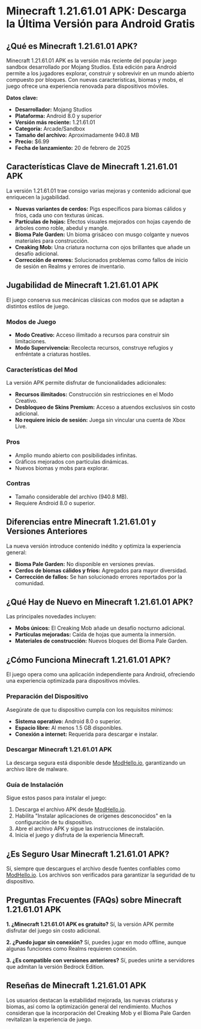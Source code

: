 # Minecraft 1.21.61.01 APK: Descarga la Última Versión para Android Gratis

## ¿Qué es Minecraft 1.21.61.01 APK?
Minecraft 1.21.61.01 APK es la versión más reciente del popular juego sandbox desarrollado por Mojang Studios. Esta edición para Android permite a los jugadores explorar, construir y sobrevivir en un mundo abierto compuesto por bloques. Con nuevas características, biomas y mobs, el juego ofrece una experiencia renovada para dispositivos móviles.

**Datos clave:**
- **Desarrollador:** Mojang Studios
- **Plataforma:** Android 8.0 y superior
- **Versión más reciente:** 1.21.61.01
- **Categoría:** Arcade/Sandbox
- **Tamaño del archivo:** Aproximadamente 940.8 MB
- **Precio:** $6.99
- **Fecha de lanzamiento:** 20 de febrero de 2025

## Características Clave de Minecraft 1.21.61.01 APK
La versión 1.21.61.01 trae consigo varias mejoras y contenido adicional que enriquecen la jugabilidad.

- **Nuevas variantes de cerdos:** Pigs específicos para biomas cálidos y fríos, cada uno con texturas únicas.
- **Partículas de hojas:** Efectos visuales mejorados con hojas cayendo de árboles como roble, abedul y mangle.
- **Bioma Pale Garden:** Un bioma grisáceo con musgo colgante y nuevos materiales para construcción.
- **Creaking Mob:** Una criatura nocturna con ojos brillantes que añade un desafío adicional.
- **Corrección de errores:** Solucionados problemas como fallos de inicio de sesión en Realms y errores de inventario.

## Jugabilidad de Minecraft 1.21.61.01 APK
El juego conserva sus mecánicas clásicas con modos que se adaptan a distintos estilos de juego.

### Modos de Juego
- **Modo Creativo:** Acceso ilimitado a recursos para construir sin limitaciones.
- **Modo Supervivencia:** Recolecta recursos, construye refugios y enfréntate a criaturas hostiles.

### Características del Mod
La versión APK permite disfrutar de funcionalidades adicionales:

- **Recursos ilimitados:** Construcción sin restricciones en el Modo Creativo.
- **Desbloqueo de Skins Premium:** Acceso a atuendos exclusivos sin costo adicional.
- **No requiere inicio de sesión:** Juega sin vincular una cuenta de Xbox Live.

### Pros
- Amplio mundo abierto con posibilidades infinitas.
- Gráficos mejorados con partículas dinámicas.
- Nuevos biomas y mobs para explorar.

### Contras
- Tamaño considerable del archivo (940.8 MB).
- Requiere Android 8.0 o superior.

## Diferencias entre Minecraft 1.21.61.01 y Versiones Anteriores
La nueva versión introduce contenido inédito y optimiza la experiencia general:

- **Bioma Pale Garden:** No disponible en versiones previas.
- **Cerdos de biomas cálidos y fríos:** Agregados para mayor diversidad.
- **Corrección de fallos:** Se han solucionado errores reportados por la comunidad.

## ¿Qué Hay de Nuevo en Minecraft 1.21.61.01 APK?
Las principales novedades incluyen:

- **Mobs únicos:** El Creaking Mob añade un desafío nocturno adicional.
- **Partículas mejoradas:** Caída de hojas que aumenta la inmersión.
- **Materiales de construcción:** Nuevos bloques del Bioma Pale Garden.

## ¿Cómo Funciona Minecraft 1.21.61.01 APK?
El juego opera como una aplicación independiente para Android, ofreciendo una experiencia optimizada para dispositivos móviles.

### Preparación del Dispositivo
Asegúrate de que tu dispositivo cumpla con los requisitos mínimos:

- **Sistema operativo:** Android 8.0 o superior.
- **Espacio libre:** Al menos 1.5 GB disponibles.
- **Conexión a internet:** Requerida para descargar e instalar.

### Descargar Minecraft 1.21.61.01 APK
La descarga segura está disponible desde [ModHello.io](https://modhello.io), garantizando un archivo libre de malware.

### Guía de Instalación
Sigue estos pasos para instalar el juego:

1. Descarga el archivo APK desde [ModHello.io](https://modhello.io).
2. Habilita "Instalar aplicaciones de orígenes desconocidos" en la configuración de tu dispositivo.
3. Abre el archivo APK y sigue las instrucciones de instalación.
4. Inicia el juego y disfruta de la experiencia Minecraft.

## ¿Es Seguro Usar Minecraft 1.21.61.01 APK?
Sí, siempre que descargues el archivo desde fuentes confiables como [ModHello.io](https://modhello.io). Los archivos son verificados para garantizar la seguridad de tu dispositivo.

## Preguntas Frecuentes (FAQs) sobre Minecraft 1.21.61.01 APK
**1. ¿Minecraft 1.21.61.01 APK es gratuito?**
Sí, la versión APK permite disfrutar del juego sin costo adicional.

**2. ¿Puedo jugar sin conexión?**
Sí, puedes jugar en modo offline, aunque algunas funciones como Realms requieren conexión.

**3. ¿Es compatible con versiones anteriores?**
Sí, puedes unirte a servidores que admitan la versión Bedrock Edition.

## Reseñas de Minecraft 1.21.61.01 APK
Los usuarios destacan la estabilidad mejorada, las nuevas criaturas y biomas, así como la optimización general del rendimiento. Muchos consideran que la incorporación del Creaking Mob y el Bioma Pale Garden revitalizan la experiencia de juego.

